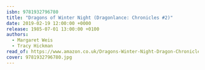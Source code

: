 ```yaml
---
isbn: 9781932796780
title: "Dragons of Winter Night (Dragonlance: Chronicles #2)"
date: 2019-02-19 12:00:00 +0000
release: 1985-07-01 13:00:00 +0100
authors:
  - Margaret Weis
  - Tracy Hickman
read_of: https://www.amazon.co.uk/Dragons-Winter-Night-Dragon-Chronicles/dp/B0027Y3RTS/ref=sr_1_3
cover: 9781932796780.jpg
---
```

